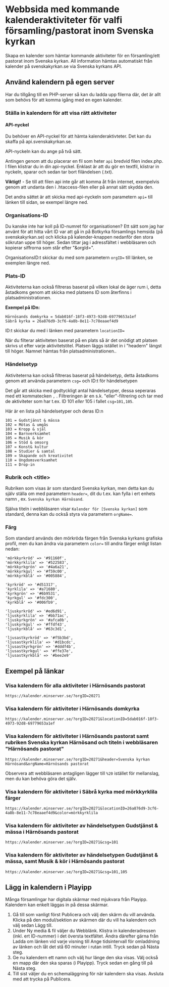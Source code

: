 # Webbsida med kommande kalenderaktiviteter för valfi församling/pastorat inom Svenska kyrkan

Skapa en kalender som hämtar kommande aktiviteter för en församling/ett pastorat inom Svenska kyrkan. All information hämtas automatiskt från kalender på svenskakyrkan.se via Svenska kyrkans API.

## Använd kalendern på egen server
Har du tillgång till en PHP-server så kan du ladda upp filerna där, det är allt som behövs för att komma igång med en egen kalender.

### Ställa in kalendern för att visa rätt aktiviteter

#### API-nyckel
Du behöver en API-nyckel för att hämta kalenderaktivteter. Det kan du skaffa på api.svenskakyrkan.se. 

API-nyckeln kan du ange på två sätt.

Antingen genom att du placerar en fil som heter ``api`` bredvid filen index.php. I filen klistrar du in din api-nyckel. Enklast är att du gör en textfil, klistrar in nyckeln, sparar och sedan tar bort filändelsen (.txt).

**Viktigt!** - Se till att filen api inte går att komma åt från internet, exempelvis genom att undanta den i .htaccess-filen eller på annat sätt skydda den.

Det andra sättet är att skicka med api-nyckeln som parametern ``api=`` till länken till sidan, se exempel längre ned.

### Organisations-ID
Du kanske inte har koll på ID-numret för organisationen? Ett sätt som jag har använt för att hitta vårt ID var att gå in på Botkyrka församlings hemsida (på svenskakyrkan.se) och klicka på kalender-knappen nedanför den stora sökrutan uppe till höger. Sedan tittar jag i adressfältet i webbläsaren och kopierar siffrorna som står efter "&orgId=".

OrganisationsID:t skickar du med som parametern ``orgID=`` till länken, se exemplen längre ned.

### Plats-ID
Aktiviteterna kan också filtreras baserat på vilken lokal de äger rum i, detta åstadkoms genom att skicka med platsens ID som återfinns i platsadministrationen.

**Exempel på IDn:**
```
Härnösands domkyrka = 5dab016f-18f3-4973-92d8-69779653a1ef
Säbrå kyrka = 26a876d9-3cf6-4a8b-8e11-7c78eaaef4d9
```
ID:t skickar du med i länken med parametern ``locationID=``

När du filterar aktiviteten baserat på en plats så är det onödigt att platsen skrivs ut efter varje aktivitetstitel. Platsen läggs istället in i "headern" längst till höger. Namnet hämtas från platsadministrationen..

### Händelsetyp
Aktiviteterna kan också filtreras baserat på händelsetyp, detta åstadkoms genom att använda parametern ``csg=`` och ID:t för händelsetypen

Det går att skicka med godtyckligt antal händelsetyper, dessa seperaras med ett kommatecken ``,`` . Filtreringen är en s.k. "eller"-filtrering och tar med de aktiviteter som har t.ex. ID 101 *eller* 105 i fallet ``csg=101,105``.

Här är en lista på händelsetyper och deras ID:n
```
101 = Gudstjänst & mässa
102 = Mötas & umgås
103 = Kropp & själ
104 = Barnverksamhet
105 = Musik & kör
106 = Stöd & omsorg
107 = Konst& kultur
108 = Studier & samtal
109 = Skapande och kreativitet
110 = Ungdomsverksamhet
111 = Drop-in
```
### Rubrik och \<title>
Rubriken som visas är som standard Svenska kyrkan, men detta kan du själv ställa om med parametern ``header=``, dit du t.ex. kan fylla i ert enhets namn , ex. ``Svenska kyrkan Härnösand``.

Själva titeln i webbläsaren visar ``Kalender för [Svenska kyrkan]`` som standard, denna kan du också styra via parametern ``orgName=``.

### Färg
Som standard används den mörkröda färgen från Svenska kyrkans grafiska profil, men du kan ändra via parametern ``color=`` till andra färger enligt listan nedan:

    'mörkkyrkröd' => '#91160f',
    'mörkkyrklila' => '#522583',
    'mörkkyrkgrön' => '#4a6a21',
    'mörkkyrkgul' => '#f59c00',
    'mörkkyrkblå' => '#005884',

    'kyrkröd' => '#d51317',
    'kyrklila' => '#a71680',
    'kyrkgrön' => '#6b9531',
    'kyrkgul' => '#fdc300',
    'kyrkblå' => '#006fb9',

    'ljuskyrkröd' => '#ed6d91',
    'ljuskyrklila' => '#bb71ac',
    'ljuskyrkgrön' => '#afca0b',
    'ljuskyrkgul' => '#ffdf43',
    'ljuskyrkblå' => '#63c3d1',

    'ljusastkyrkröd' => '#f5b3bd',
    'ljusastkyrklila' => '#d1bcdc',
    'ljusastkyrkgrön' => '#dddf4b',
    'ljusastkyrkgul' => '#ffe37e',
    'ljusastkyrkblå' => '#bee2e9'

## Exempel på länkar

### Visa kalendern för alla aktiviteter i Härnösands pastorat
``https://kalender.minserver.se/?orgID=20271``

### Visa kalendern för aktiviteter i Härnösands domkyrka

``https://kalender.minserver.se/?orgID=20271&locationID=5dab016f-18f3-4973-92d8-69779653a1ef``

### Visa kalendern för aktiviteter i Härnösands pastorat samt rubriken Svenska kyrkan Härnösand och titeln i webbläsaren "Härnösands pastorat"

``https://kalender.minserver.se/?orgID=20271&header=Svenska kyrkan Härnösand&orgName=Härnösands pastorat``

Observera att webbläsaren antagligen lägger till ``%20`` istället för mellanslag, men du kan behöva göra det själv.

### Visa kalendern för aktiviteter i Säbrå kyrka med mörkkyrklila färger

``https://kalender.minserver.se/?orgID=20271&locationID=26a876d9-3cf6-4a8b-8e11-7c78eaaef4d9&color=mörkkyrklila``

### Visa kalendern för aktiviteter av händelsetypen Gudstjänst & mässa i Härnösands pastorat

``https://kalender.minserver.se/?orgID=20271&csg=101``

### Visa kalendern för aktiviteter av händelsetypen Gudstjänst & mässa, samt Musik & kör i Härnösands pastorat

``https://kalender.minserver.se/?orgID=20271&csg=101,105``


## Lägg in kalendern i Playipp
Många församlingar har digitala skärmar med mjukvara från Playipp. Kalendern kan enkelt läggas in på dessa skärmar.

1. Gå till som vanligt först Publicera och välj den skärm du vill använda. Klicka på den modul/sektion av skärmen där du vill ha kalendern och välj sedan Lägg till.
2. Under Ny media & fil väljer du Webblänk. Klistra in kalenderadressen (inkl. ert ID-nummer) i det översta textfältet. Ändra därefter gärna från Ladda om länken vid varje visning till Ange tidsintervall för omladdning av länken och låt det stå 60 minuter i rutan intill. Tryck sedan på Nästa steg.  
3. Ge nu kalendern ett namn och välj hur länge den ska visas. Välj också en mapp där den ska sparas (i Playipp). Tryck sedan en gång till på Nästa steg.
4. Till sist väljer du en schemaläggning för när kalendern ska visas. Avsluta med att trycka på Publicera.
